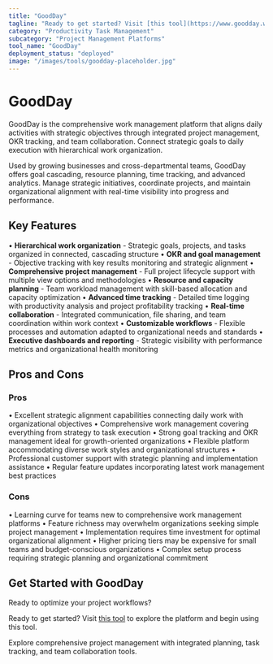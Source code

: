 ```yaml
---
title: "GoodDay"
tagline: "Ready to get started? Visit [this tool](https://www.goodday.work) to explore the platform and begin using this tool...."
category: "Productivity Task Management"
subcategory: "Project Management Platforms"
tool_name: "GoodDay"
deployment_status: "deployed"
image: "/images/tools/goodday-placeholder.jpg"
---
```


# GoodDay

GoodDay is the comprehensive work management platform that aligns daily activities with strategic objectives through integrated project management, OKR tracking, and team collaboration. Connect strategic goals to daily execution with hierarchical work organization.

Used by growing businesses and cross-departmental teams, GoodDay offers goal cascading, resource planning, time tracking, and advanced analytics. Manage strategic initiatives, coordinate projects, and maintain organizational alignment with real-time visibility into progress and performance.

## Key Features

• **Hierarchical work organization** - Strategic goals, projects, and tasks organized in connected, cascading structure
• **OKR and goal management** - Objective tracking with key results monitoring and strategic alignment
• **Comprehensive project management** - Full project lifecycle support with multiple view options and methodologies
• **Resource and capacity planning** - Team workload management with skill-based allocation and capacity optimization
• **Advanced time tracking** - Detailed time logging with productivity analysis and project profitability tracking
• **Real-time collaboration** - Integrated communication, file sharing, and team coordination within work context
• **Customizable workflows** - Flexible processes and automation adapted to organizational needs and standards
• **Executive dashboards and reporting** - Strategic visibility with performance metrics and organizational health monitoring

## Pros and Cons

### Pros
• Excellent strategic alignment capabilities connecting daily work with organizational objectives
• Comprehensive work management covering everything from strategy to task execution
• Strong goal tracking and OKR management ideal for growth-oriented organizations
• Flexible platform accommodating diverse work styles and organizational structures
• Professional customer support with strategic planning and implementation assistance
• Regular feature updates incorporating latest work management best practices

### Cons
• Learning curve for teams new to comprehensive work management platforms
• Feature richness may overwhelm organizations seeking simple project management
• Implementation requires time investment for optimal organizational alignment
• Higher pricing tiers may be expensive for small teams and budget-conscious organizations
• Complex setup process requiring strategic planning and organizational commitment

## Get Started with GoodDay

Ready to optimize your project workflows?

Ready to get started? Visit [this tool](https://www.goodday.work) to explore the platform and begin using this tool.

Explore comprehensive project management with integrated planning, task tracking, and team collaboration tools.